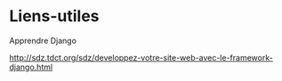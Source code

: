 # Liens-utiles
Apprendre Django


http://sdz.tdct.org/sdz/developpez-votre-site-web-avec-le-framework-django.html
